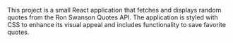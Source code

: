 This project is a small React application that fetches and displays random quotes from the Ron Swanson Quotes API. The application is styled with CSS to enhance its visual appeal and includes functionality to save favorite quotes.
